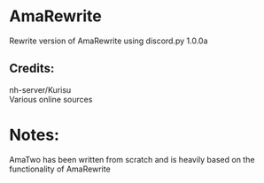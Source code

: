 # AmaRewrite

Rewrite version of AmaRewrite using discord.py 1.0.0a

## Credits:

nh-server/Kurisu  
Various online sources

# Notes:

AmaTwo has been written from scratch and is heavily based on the functionality of AmaRewrite